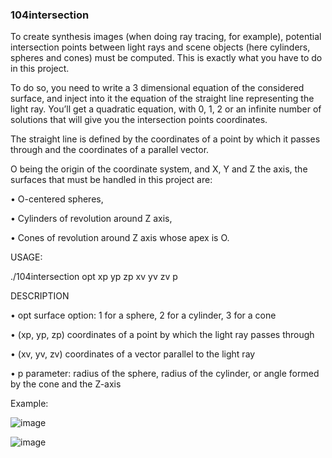 ### 104intersection

To create synthesis images (when doing ray tracing, for example), potential intersection points between
light rays and scene objects (here cylinders, spheres and cones) must be computed. This is exactly what
you have to do in this project.


To do so, you need to write a 3 dimensional equation of the considered surface, and inject into it the equation of the straight line representing the light ray. You’ll get a quadratic equation, with 0, 1, 2 or an infinite
number of solutions that will give you the intersection points coordinates.


The straight line is defined by the coordinates of a point by which it passes through and the coordinates of
a parallel vector.


O being the origin of the coordinate system, and X, Y and Z the axis, the surfaces that must be handled
in this project are:

• O-centered spheres,

• Cylinders of revolution around Z axis,

• Cones of revolution around Z axis whose apex is O.

USAGE:

./104intersection opt xp yp zp xv yv zv p

DESCRIPTION

• opt surface option:     1 for a sphere, 2 for a cylinder, 3 for a cone

• (xp, yp, zp)            coordinates of a point by which the light ray passes through

• (xv, yv, zv)            coordinates of a vector parallel to the light ray

• p parameter:            radius of the sphere, radius of the cylinder, or 
                          angle formed by the cone and the Z-axis

Example:

![image](https://user-images.githubusercontent.com/65818912/158456574-b4a77a4c-7fc2-4348-8351-9220692d9197.png)

![image](https://user-images.githubusercontent.com/65818912/158456651-3d2233e9-0d59-469c-8f41-69144294d1a9.png)

